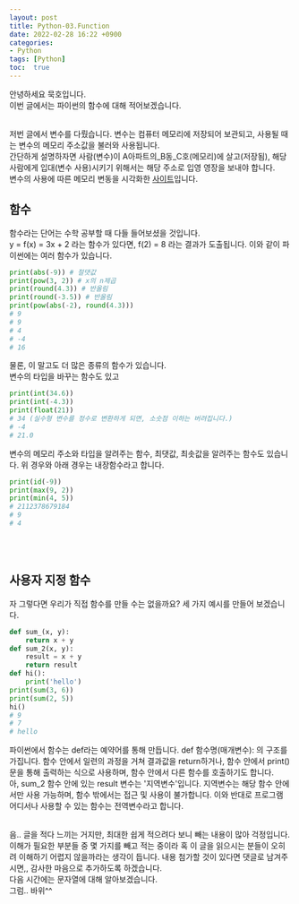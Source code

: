 ```yaml
---
layout: post
title: Python-03.Function
date: 2022-02-28 16:22 +0900
categories:
- Python
tags: [Python]
toc:  true
---
```


안녕하세요 묵호입니다.<br>
이번 글에서는 파이썬의 함수에 대해 적어보겠습니다.<br><br>

저번 글에서 변수를 다뤘습니다. 변수는 컴퓨터 메모리에 저장되어 보관되고, 사용될 때는 변수의 메모리 주소값을 불러와 사용됩니다.<br>
간단하게 설명하자면 사람(변수)이 A아파트의_B동_C호(메모리)에 살고(저장됨), 해당 사람에게 입대(변수 사용)시키기 위해서는 해당 주소로 입영 영장을 보내야 합니다.<br>
변수의 사용에 따른 메모리 변동을 시각화한 [사이트](http://pythontutor.com/visualize.html
)입니다.
<br>

## 함수<br>
함수라는 단어는 수학 공부할 때 다들 들어보셨을 것입니다.<br>
y = f(x) = 3x + 2 라는 함수가 있다면, f(2) = 8 라는 결과가 도출됩니다. 이와 같이 파이썬에는 여러 함수가 있습니다.

```python
print(abs(-9)) # 절댓값
print(pow(3, 2)) # x의 n제곱
print(round(4.3)) # 반올림
print(round(-3.5)) # 반올림
print(pow(abs(-2), round(4.3)))
# 9
# 9
# 4
# -4
# 16
```
물론, 이 말고도 더 많은 종류의 함수가 있습니다.<br>
변수의 타입을 바꾸는 함수도 있고

```python
print(int(34.6))
print(int(-4.3))
print(float(21))
# 34 (실수형 변수를 정수로 변환하게 되면, 소숫점 이하는 버려집니다.)
# -4
# 21.0
```
변수의 메모리 주소와 타입을 알려주는 함수, 최댓값, 최솟값을 알려주는 함수도 있습니다. 위 경우와 아래 경우는 내장함수라고 합니다.

```python
print(id(-9))
print(max(9, 2))
print(min(4, 5))
# 2112378679184
# 9
# 4
```
<br><br>

## 사용자 지정 함수<br>
자 그렇다면 우리가 직접 함수를 만들 수는 없을까요? 세 가지 예시를 만들어 보겠습니다.

```python
def sum_(x, y):
    return x + y
def sum_2(x, y):
    result = x + y
    return result
def hi():
    print('hello')
print(sum(3, 6))
print(sum(2, 5))
hi()
# 9
# 7
# hello
```
파이썬에서 함수는 def라는 예약어를 통해 만듭니다. def 함수명(매개변수): 의 구조를 가집니다. 함수 안에서 일련의 과정을 거쳐 결과값을 return하거나, 함수 안에서 print()문을 통해 출력하는 식으로 사용하며, 함수 안에서 다른 함수를 호출하기도 합니다.<br>
아, sum_2 함수 안에 있는 result 변수는 '지역변수'입니다. 지역변수는 해당 함수 안에서만 사용 가능하며, 함수 밖에서는 접근 및 사용이 불가합니다. 이와 반대로 프로그램 어디서나 사용할 수 있는 함수는 전역변수라고 합니다.
<br><br>

음.. 글을 적다 느끼는 거지만, 최대한 쉽게 적으려다 보니 빼는 내용이 많아 걱정입니다. 이해가 필요한 부분들 중 몇 가지를 빼고 적는 중이라 혹 이 글을 읽으시는 분들이 오히려 이해하기 어렵지 않을까라는 생각이 듭니다. 내용 첨가할 것이 있다면 댓글로 남겨주시면,, 감사한 마음으로 추가하도록 하겠습니다.<br>
다음 시간에는 문자열에 대해 알아보겠습니다.<br>
그럼.. 바위^^<br>